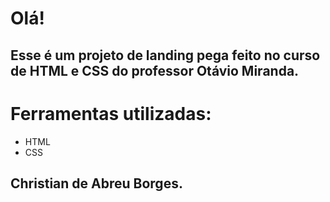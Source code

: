 # Olá! 

## Esse é um projeto de landing pega feito no curso de HTML e CSS do professor Otávio Miranda.

# Ferramentas utilizadas: 

* HTML
* CSS

## Christian de Abreu Borges.

